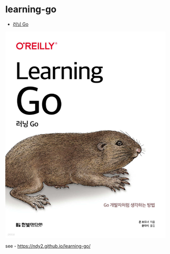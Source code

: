 # learning-go

- [러닝 Go](https://www.yes24.com/Product/Goods/107680603)

![resources/images/learning_go.png](docs/images/learning_go.png)

see - https://ndy2.github.io/learning-go/